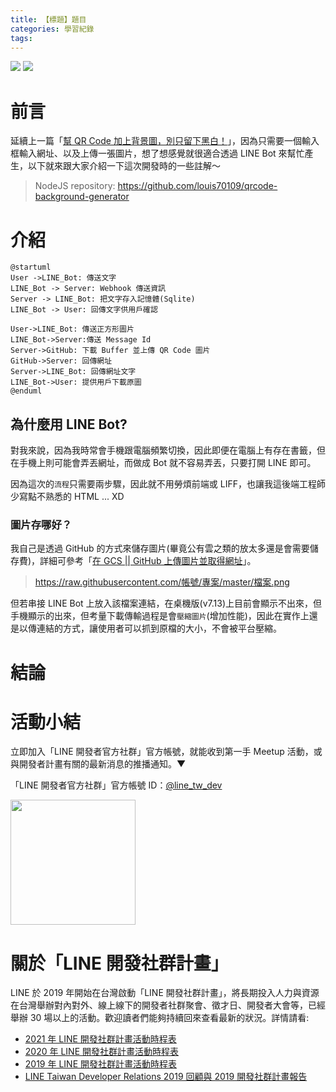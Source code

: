 ```yaml
---
title: 【標題】題目
categories: 學習紀錄
tags:
---
```


![](https://nijialin.com/images/2023/)
![](https://nijialin.com/images/common.jpeg)

# 前言

延續上一篇「[幫 QR Code 加上背景圖，別只留下黑白！](https://nijialin.com/2023/02/05/nodejs-custom-qrcode-background/)」，因為只需要一個輸入框輸入網址、以及上傳一張圖片，想了想感覺就很適合透過 LINE Bot 來幫忙產生，以下就來跟大家介紹一下這次開發時的一些註解～

> NodeJS repository: https://github.com/louis70109/qrcode-background-generator

<!-- more -->

# 介紹

```puml
@startuml
User ->LINE_Bot: 傳送文字
LINE_Bot -> Server: Webhook 傳送資訊
Server -> LINE_Bot: 把文字存入記憶體(Sqlite)
LINE_Bot -> User: 回傳文字供用戶確認

User->LINE_Bot: 傳送正方形圖片
LINE_Bot->Server:傳送 Message Id
Server->GitHub: 下載 Buffer 並上傳 QR Code 圖片
GitHub->Server: 回傳網址
Server->LINE_Bot: 回傳網址文字
LINE_Bot->User: 提供用戶下載原圖
@enduml

```

## 為什麼用 LINE Bot?

對我來說，因為我時常會手機跟電腦頻繁切換，因此即便在電腦上有存在書籤，但在手機上則可能會弄丟網址，而做成 Bot 就不容易弄丟，只要打開 LINE 即可。

因為這次的`流程`只需要兩步驟，因此就不用勞煩前端或 LIFF，也讓我這後端工程師少寫點不熟悉的 HTML ... XD

### 圖片存哪好？

我自己是透過 GitHub 的方式來儲存圖片(畢竟公有雲之類的放太多還是會需要儲存費)，詳細可參考「[在 GCS || GitHub 上傳圖片並取得網址](https://nijialin.com/2022/10/02/upload-image-get-url-ways/)」。

> https://raw.githubusercontent.com/帳號/專案/master/檔案.png

但若串接 LINE Bot 上放入該檔案連結，在桌機版(v7.13)上目前會顯示不出來，但手機顯示的出來，但考量下載傳輸過程是會`壓縮圖片`(增加性能)，因此在實作上還是以傳連結的方式，讓使用者可以抓到原檔的大小，不會被平台壓縮。

# 結論

# 活動小結

立即加入「LINE 開發者官方社群」官方帳號，就能收到第一手 Meetup 活動，或與開發者計畫有關的最新消息的推播通知。▼

「LINE 開發者官方社群」官方帳號 ID：[@line_tw_dev](https://qr-official.line.me/gs/M_908lugfe_BW.png)

<img src="https://qr-official.line.me/gs/M_908lugfe_BW.png" width="200" height="200">

# 關於「LINE 開發社群計畫」

LINE 於 2019 年開始在台灣啟動「LINE 開發社群計畫」，將長期投入人力與資源在台灣舉辦對內對外、線上線下的開發者社群聚會、徵才日、開發者大會等，已經舉辦 30 場以上的活動。歡迎讀者們能夠持續回來查看最新的狀況。詳情請看:

- [2021 年 LINE 開發社群計畫活動時程表](https://engineering.linecorp.com/zh-hant/blog/2021-line-tw-devrel/)
- [2020 年 LINE 開發社群計畫活動時程表](https://engineering.linecorp.com/zh-hant/blog/2020-line-tw-devrel/)
- [2019 年 LINE 開發社群計畫活動時程表](https://engineering.linecorp.com/zh-hant/blog/line-taiwan-developer-relations-2019-plan/)
- [LINE Taiwan Developer Relations 2019 回顧與 2019 開發社群計畫報告](https://engineering.linecorp.com/zh-hant/blog/line-taiwan-developer-relations-2019/)

<style>
  section.compact {
    font-size: 150%  
  }
  img[alt~="center"] {
    display: block;
    margin: 0 auto;
  }
</style>
